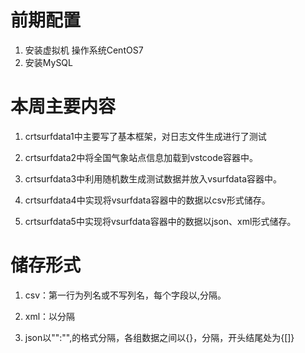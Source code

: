 # 前期配置
1. 安装虚拟机 操作系统CentOS7
2. 安装MySQL

# 本周主要内容
1. crtsurfdata1中主要写了基本框架，对日志文件生成进行了测试

2. crtsurfdata2中将全国气象站点信息加载到vstcode容器中。

3. crtsurfdata3中利用随机数生成测试数据并放入vsurfdata容器中。

4. crtsurfdata4中实现将vsurfdata容器中的数据以csv形式储存。

5. crtsurfdata5中实现将vsurfdata容器中的数据以json、xml形式储存。

# 储存形式
1. csv：第一行为列名或不写列名，每个字段以,分隔。

2. xml：以<a></a>分隔

3. json以"":"",的格式分隔，各组数据之间以{}，分隔，开头结尾处为{[]}
